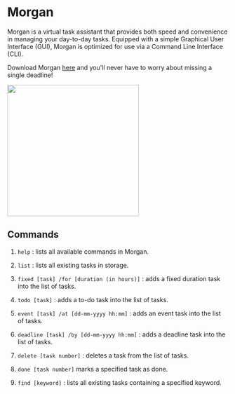 # Morgan

Morgan is a virtual task assistant that provides both speed and convenience in managing your day-to-day tasks.
Equipped with a simple Graphical User Interface (GUI), Morgan is optimized for use via a Command Line Interface (CLI).

Download Morgan [here](https://github.com/jennibearduit/ip/releases) and you'll never have to worry about missing 
a single deadline! 

<img src="docs/Ui.png" width="300px"/> 

## Commands

1. `help` : lists all available commands in Morgan.


2. `list` : lists all existing tasks in storage.


3. `fixed [task] /for [duration (in hours)]` : adds a fixed duration task into the list of tasks.


4. `todo [task]` : adds a to-do task into the list of tasks.


5. `event [task] /at [dd-mm-yyyy hh:mm]` : adds an event task into the list of tasks.


6. `deadline [task] /by [dd-mm-yyyy hh:mm]` : adds a deadline task into the list of tasks.


7. `delete [task number]` : deletes a task from the list of tasks.


8. `done [task number]` marks a specified task as done.


9. `find [keyword]` : lists all existing tasks containing a specified keyword.
